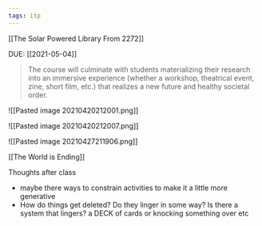 ```yaml
---
tags: itp
---
```

[[The Solar Powered Library From 2272]]



DUE: [[2021-05-04]]
>The course will culminate with students materializing their research into an immersive experience (whether a workshop, theatrical event, zine, short film, etc.) that realizes a new future and healthy societal order.

![[Pasted image 20210420212001.png]]

![[Pasted image 20210420212007.png]]

![[Pasted image 20210427211906.png]]


[[The World is Ending]]

Thoughts after class
- maybe there ways to constrain activities to make it a little more generative
- How do things get deleted? Do they linger in some way? Is there a system that lingers? a DECK of cards or knocking something over etc


